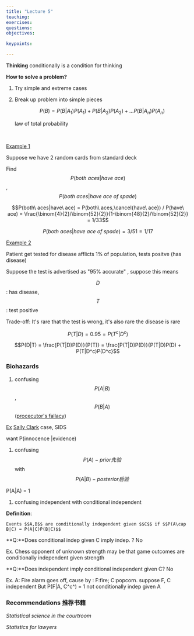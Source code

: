 ```yaml
---
title: "Lecture 5"
teaching: 
exercises:
questions:
objectives:

keypoints:

---
```

**Thinking** conditionally is a condition for thinking

**How to solve a problem?**

1. Try simple and extreme cases

2. Break up problem into simple pieces 

   $$P(B) = P(B|A_1)P(A_1) + P(B|A_2)P(A_2) +…P(B|A_n)P(A_n)$$

   law of total probability 

   ​

<u>Example 1</u> 

Suppose we have 2 random cards from standard deck

Find $$P(both\  aces|have\ ace)$$, $$P(both\ aces|have\ ace\ of\ spade)$$

$$P(both\ aces|have\ ace) = P(both\ aces,\cancel{have\ ace}) / P(have\ ace) =  \frac{\binom{4}{2}/\binom{52}{2}}{1-\binom{48}{2}/\binom{52}{2}} = 1/33$$

$$P(both\ aces|have\ ace\ of\ spade) = 3/51 = 1/17 $$ 

<u>Example 2</u> 

Patient get tested for disease afflicts 1% of population, tests positve (has disease)

Suppose the test is advertised as "95% accurate" , suppose this means 

$$D$$: has disease, $$T$$: test positive

Trade-off: It's rare that the test is wrong, it's also rare the disease is rare

$$P(T|D) = 0.95 = P(T^c |D^c)$$

$$P(D|T) = \frac{P(T|D)P(D)}{P(T)} = \frac{P(T|D)P(D)}{P(T|D)P(D) + P(T|D^c)P(D^c}$$  



### Biohazards

1. confusing $$P(A|B)$$, $$P(B|A)$$  ([procecutor's fallacy](https://en.wikipedia.org/wiki/Prosecutor%27s_fallacy)) 

<u>Ex</u> [Sally Clark](https://en.wikipedia.org/wiki/Sally_Clark) case, SIDS

want P(innocence |evidence) 

1. confusing $$P(A) - prior先验$$ with $$P(A|B) - posterior 后验$$

P(A|A) = 1

1. confusing independent with conditional independent 



**Definition**:

 	Events $$A,B$$ are conditionally independent given $$C$$ if $$P(A\cap B|C) = P(A|C)P(B|C)$$

**Q:**Does conditional indep given C imply indep. ? No

Ex. Chess opponent of unknown strength may be that game outcomes are conditionally independent given strength 

**Q:**Does independent imply conditional independent given C? No

Ex. A: Fire alarm goes off, cause by : F:fire; C:popcorn. suppose F, C independent But P(F|A, C^c^) = 1 not conditionally indep given A



### Recommendations 推荐书籍

_Statistical science in the courtroom_ 

_Statistics for lawyers_

